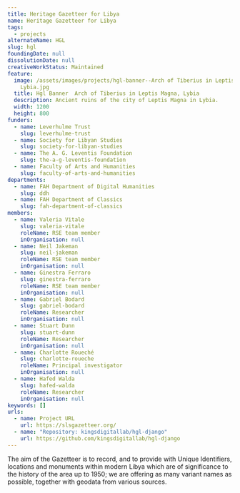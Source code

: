 ```yaml
---
title: Heritage Gazetteer for Libya
name: Heritage Gazetteer for Libya
tags:
  - projects
alternateName: HGL
slug: hgl
foundingDate: null
dissolutionDate: null
creativeWorkStatus: Maintained
feature:
  image: /assets/images/projects/hgl-banner--Arch of Tiberius in Leptis Magna,
    Lybia.jpg
  title: Hgl Banner  Arch of Tiberius in Leptis Magna, Lybia
  description: Ancient ruins of the city of Leptis Magna in Lybia.
  width: 1200
  height: 800
funders:
  - name: Leverhulme Trust
    slug: leverhulme-trust
  - name: Society for Libyan Studies
    slug: society-for-libyan-studies
  - name: The A. G. Leventis Foundation
    slug: the-a-g-leventis-foundation
  - name: Faculty of Arts and Humanities
    slug: faculty-of-arts-and-humanities
departments:
  - name: FAH Department of Digital Humanities
    slug: ddh
  - name: FAH Department of Classics
    slug: fah-department-of-classics
members:
  - name: Valeria Vitale
    slug: valeria-vitale
    roleName: RSE team member
    inOrganisation: null
  - name: Neil Jakeman
    slug: neil-jakeman
    roleName: RSE team member
    inOrganisation: null
  - name: Ginestra Ferraro
    slug: ginestra-ferraro
    roleName: RSE team member
    inOrganisation: null
  - name: Gabriel Bodard
    slug: gabriel-bodard
    roleName: Researcher
    inOrganisation: null
  - name: Stuart Dunn
    slug: stuart-dunn
    roleName: Researcher
    inOrganisation: null
  - name: Charlotte Roueché
    slug: charlotte-roueche
    roleName: Principal investigator
    inOrganisation: null
  - name: Hafed Walda
    slug: hafed-walda
    roleName: Researcher
    inOrganisation: null
keywords: []
urls:
  - name: Project URL
    url: https://slsgazetteer.org/
  - name: "Repository: kingsdigitallab/hgl-django"
    url: https://github.com/kingsdigitallab/hgl-django
---
```


The aim of the Gazetteer is to record, and to provide with Unique Identifiers, locations and monuments within modern Libya which are of significance to the history of the area up to 1950; we are offering as many variant names as possible, together with geodata from various sources.
